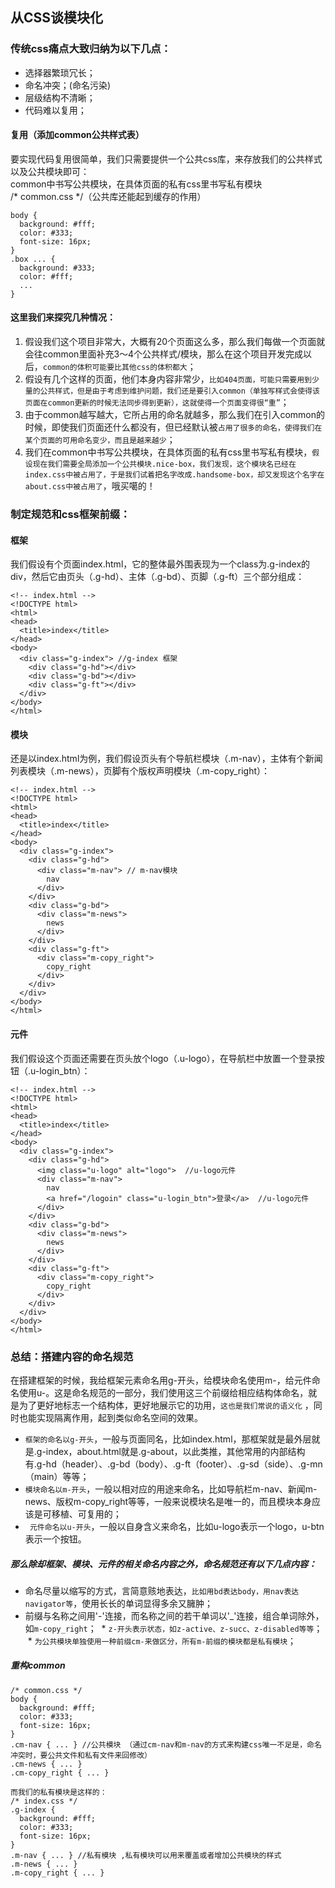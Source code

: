 从CSS谈模块化
-----------
### 传统css痛点大致归纳为以下几点：</br>
  * 选择器繁琐冗长；</br>
  * 命名冲突；(命名污染)</br>
  * 层级结构不清晰；</br>
  * 代码难以复用；</br>
#### 复用（添加common公共样式表）</br>
要实现代码复用很简单，我们只需要提供一个公共css库，来存放我们的公共样式以及公共模块即可：</br>
common中书写公共模块，在具体页面的私有css里书写私有模块</br>
/* common.css */（公共库还能起到缓存的作用）
```
body {
  background: #fff;
  color: #333;
  font-size: 16px;
}
.box ... {
  background: #333;
  color: #fff;
  ...
}
```
#### 这里我们来探究几种情况：
  1. 假设我们这个项目非常大，大概有20个页面这么多，那么我们每做一个页面就会往common里面补充3～4个公共样式/模块，那么在这个项目开发完成以后，`common的体积可能要比其他css的体积都大`；</br>
  2. 假设有几个这样的页面，他们本身内容非常少，`比如404页面，可能只需要用到少量的公共样式，但是由于考虑到维护问题，我们还是要引入common（单独写样式会使得该页面在common更新的时候无法同步得到更新），这就使得一个页面变得很“重”`；</br>
  3. 由于common越写越大，它所占用的命名就越多，那么我们在引入common的时候，即使我们页面还什么都没有，但已经默认被`占用了很多的命名，使得我们在某个页面的可用命名变少，而且是越来越少`；</br>
  4. 我们在common中书写公共模块，在具体页面的私有css里书写私有模块，`假设现在我们需要全局添加一个公共模块.nice-box，我们发现，这个模块名已经在index.css中被占用了，于是我们试着把名字改成.handsome-box，却又发现这个名字在about.css中被占用了`，哦买噶的！
  
  
### 制定规范和css框架前缀：
#### 框架
我们假设有个页面index.html，它的整体最外围表现为一个class为.g-index的div，然后它由页头（.g-hd）、主体（.g-bd）、页脚（.g-ft）三个部分组成：</br>
```
<!-- index.html -->
<!DOCTYPE html>
<html>
<head>
  <title>index</title>
</head>
<body>
  <div class="g-index"> //g-index 框架
    <div class="g-hd"></div>
    <div class="g-bd"></div>
    <div class="g-ft"></div>
  </div>
</body>
</html>
```
#### 模块
还是以index.html为例，我们假设页头有个导航栏模块（.m-nav），主体有个新闻列表模块（.m-news），页脚有个版权声明模块（.m-copy_right）：</br>
```
<!-- index.html -->
<!DOCTYPE html>
<html>
<head>
  <title>index</title>
</head>
<body>
  <div class="g-index">
    <div class="g-hd">
      <div class="m-nav"> // m-nav模块
        nav
      </div>
    </div>
    <div class="g-bd">
      <div class="m-news">
        news
      </div>
    </div>
    <div class="g-ft">
      <div class="m-copy_right">
        copy_right
      </div>
    </div>
  </div>
</body>
</html>
```
#### 元件
我们假设这个页面还需要在页头放个logo（.u-logo），在导航栏中放置一个登录按钮（.u-login_btn）：</br>
```
<!-- index.html -->
<!DOCTYPE html>
<html>
<head>
  <title>index</title>
</head>
<body>
  <div class="g-index">
    <div class="g-hd">
      <img class="u-logo" alt="logo">  //u-logo元件
      <div class="m-nav">
        nav
        <a href="/logoin" class="u-login_btn">登录</a>  //u-logo元件
      </div>
    </div>
    <div class="g-bd">
      <div class="m-news">
        news
      </div>
    </div>
    <div class="g-ft">
      <div class="m-copy_right">
        copy_right
      </div>
    </div>
  </div>
</body>
</html>
```

### 总结：搭建内容的命名规范
在搭建框架的时候，我给框架元素命名用g-开头，给模块命名使用m-，给元件命名使用u-。这是命名规范的一部分，我们使用这三个前缀给相应结构体命名，就是为了更好地标志一个结构体，更好地展示它的功用，`这也是我们常说的语义化` ，同时也能实现隔离作用，起到类似命名空间的效果。</br>
  * `框架的命名以g-开头`，一般与页面同名，比如index.html，那框架就是最外层就是.g-index，about.html就是.g-about，以此类推，其他常用的内部结构有.g-hd（header）、.g-bd（body）、.g-ft（footer）、.g-sd（side）、.g-mn（main）等等；
  * `模块命名以m-开头`，一般以相对应的用途来命名，比如导航栏m-nav、新闻m-news、版权m-copy_right等等，一般来说模块名是唯一的，而且模块本身应该是可移植、可复用的；
  * ` 元件命名以u-开头`，一般以自身含义来命名，比如u-logo表示一个logo，u-btn表示一个按钮。
##### 那么除却框架、模块、元件的相关命名内容之外，命名规范还有以下几点内容：
  *  命名尽量以缩写的方式，言简意赅地表达，`比如用bd表达body，用nav表达navigator等`，使用长长的单词显得多余又臃肿；
  *  前缀与名称之间用'-'连接，而名称之间的若干单词以'\_'连接，组合单词除外，如`m-copy_right`；
  *  `z-开头表示状态，如z-active、z-succ、z-disabled等等`；
  *  `为公共模块单独使用一种前缀cm-来做区分，所有m-前缀的模块都是私有模块`；
  
##### 重构common
```
/* common.css */
body {
  background: #fff;
  color: #333;
  font-size: 16px;
}
.cm-nav { ... } //公共模块 （通过cm-nav和m-nav的方式来构建css唯一不足是，命名冲突时，要公共文件和私有文件来回修改）
.cm-news { ... }
.cm-copy_right { ... }

而我们的私有模块是这样的：
/* index.css */
.g-index {
  background: #fff;
  color: #333;
  font-size: 16px;
}
.m-nav { ... } //私有模块 ,私有模块可以用来覆盖或者增加公共模块的样式
.m-news { ... }
.m-copy_right { ... }
```

